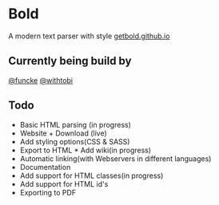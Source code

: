 # Bold
A modern text parser with style
[getbold.github.io](http://getbold.github.io)
## Currently being build by
[@funcke](https://github.com/funcke)
[@withtobi](https://github.com/withtobi)

## Todo
* Basic HTML parsing (in progress)
* Website + Download (live)
* Add styling options(CSS & SASS)
* Export to HTML
* Add wiki(in progress)
* Automatic linking(with Webservers in different languages)
* Documentation
* Add support for HTML classes(in progress)
* Add support for HTML id's
* Exporting to PDF
